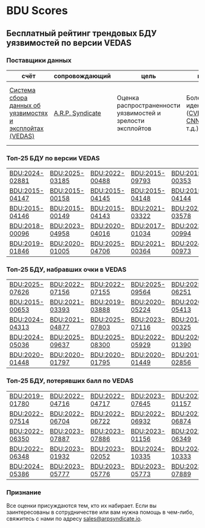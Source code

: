 
# BDU Scores
## Бесплатный рейтинг трендовых БДУ уязвимостей по версии VEDAS

### Поставщики данных
| счёт | cопровождающий | цель | покрытие | определение | частота |
| ----- | ---------- | ------- | -------- | ----------- | --------- |
| [Система сбора данных об уязвимостях и эксплойтах (VEDAS)](https://vedas.arpsyndicate.io) | [A.R.P. Syndicate](https://www.arpsyndicate.io) | Оценка распространенности уязвимостей и зрелости эксплойтов | Более 150 идентификаторов ([CVE](https://github.com/ARPSyndicate/cve-scores), [EUVD](https://github.com/ARPSyndicate/euvd-scores), [CNNVD](https://github.com/ARPSyndicate/cnnvd-scores), [BDU](https://github.com/ARPSyndicate/bdu-scores) и т.д.) | Аналитические данные с открытым исходным кодом (OSINT), полученные от [Exploit Observer](https://www.exploit.observer) | 12-16 часов |



<h3>Топ-25 БДУ по версии VEDAS</h3>

<table>
  <tr>
    <td><a href='https://vedas.arpsyndicate.io/?vuln=BDU:2024-02881'>BDU:2024-02881</a></td>
    <td><a href='https://vedas.arpsyndicate.io/?vuln=BDU:2025-03185'>BDU:2025-03185</a></td>
    <td><a href='https://vedas.arpsyndicate.io/?vuln=BDU:2022-00488'>BDU:2022-00488</a></td>
    <td><a href='https://vedas.arpsyndicate.io/?vuln=BDU:2015-09793'>BDU:2015-09793</a></td>
    <td><a href='https://vedas.arpsyndicate.io/?vuln=BDU:2015-00353'>BDU:2015-00353</a></td>
  </tr>
  <tr>
    <td><a href='https://vedas.arpsyndicate.io/?vuln=BDU:2015-04147'>BDU:2015-04147</a></td>
    <td><a href='https://vedas.arpsyndicate.io/?vuln=BDU:2015-00158'>BDU:2015-00158</a></td>
    <td><a href='https://vedas.arpsyndicate.io/?vuln=BDU:2015-04145'>BDU:2015-04145</a></td>
    <td><a href='https://vedas.arpsyndicate.io/?vuln=BDU:2015-04148'>BDU:2015-04148</a></td>
    <td><a href='https://vedas.arpsyndicate.io/?vuln=BDU:2015-04144'>BDU:2015-04144</a></td>
  </tr>
  <tr>
    <td><a href='https://vedas.arpsyndicate.io/?vuln=BDU:2015-04146'>BDU:2015-04146</a></td>
    <td><a href='https://vedas.arpsyndicate.io/?vuln=BDU:2015-00149'>BDU:2015-00149</a></td>
    <td><a href='https://vedas.arpsyndicate.io/?vuln=BDU:2015-04143'>BDU:2015-04143</a></td>
    <td><a href='https://vedas.arpsyndicate.io/?vuln=BDU:2021-03322'>BDU:2021-03322</a></td>
    <td><a href='https://vedas.arpsyndicate.io/?vuln=BDU:2021-03578'>BDU:2021-03578</a></td>
  </tr>
  <tr>
    <td><a href='https://vedas.arpsyndicate.io/?vuln=BDU:2018-00096'>BDU:2018-00096</a></td>
    <td><a href='https://vedas.arpsyndicate.io/?vuln=BDU:2023-04958'>BDU:2023-04958</a></td>
    <td><a href='https://vedas.arpsyndicate.io/?vuln=BDU:2020-04016'>BDU:2020-04016</a></td>
    <td><a href='https://vedas.arpsyndicate.io/?vuln=BDU:2017-01034'>BDU:2017-01034</a></td>
    <td><a href='https://vedas.arpsyndicate.io/?vuln=BDU:2023-00994'>BDU:2023-00994</a></td>
  </tr>
  <tr>
    <td><a href='https://vedas.arpsyndicate.io/?vuln=BDU:2019-01846'>BDU:2019-01846</a></td>
    <td><a href='https://vedas.arpsyndicate.io/?vuln=BDU:2020-01005'>BDU:2020-01005</a></td>
    <td><a href='https://vedas.arpsyndicate.io/?vuln=BDU:2025-04706'>BDU:2025-04706</a></td>
    <td><a href='https://vedas.arpsyndicate.io/?vuln=BDU:2021-00364'>BDU:2021-00364</a></td>
    <td><a href='https://vedas.arpsyndicate.io/?vuln=BDU:2024-00973'>BDU:2024-00973</a></td>
  </tr>
</table>


<h3>Топ-25 БДУ, набравших очки в VEDAS</h3>

<table>
  <tr>
    <td><a href='https://vedas.arpsyndicate.io/?vuln=BDU:2025-07626'>BDU:2025-07626</a></td>
    <td><a href='https://vedas.arpsyndicate.io/?vuln=BDU:2022-07156'>BDU:2022-07156</a></td>
    <td><a href='https://vedas.arpsyndicate.io/?vuln=BDU:2022-07155'>BDU:2022-07155</a></td>
    <td><a href='https://vedas.arpsyndicate.io/?vuln=BDU:2025-09564'>BDU:2025-09564</a></td>
    <td><a href='https://vedas.arpsyndicate.io/?vuln=BDU:2025-06251'>BDU:2025-06251</a></td>
  </tr>
  <tr>
    <td><a href='https://vedas.arpsyndicate.io/?vuln=BDU:2015-00653'>BDU:2015-00653</a></td>
    <td><a href='https://vedas.arpsyndicate.io/?vuln=BDU:2021-03393'>BDU:2021-03393</a></td>
    <td><a href='https://vedas.arpsyndicate.io/?vuln=BDU:2019-03888'>BDU:2019-03888</a></td>
    <td><a href='https://vedas.arpsyndicate.io/?vuln=BDU:2020-05224'>BDU:2020-05224</a></td>
    <td><a href='https://vedas.arpsyndicate.io/?vuln=BDU:2020-05413'>BDU:2020-05413</a></td>
  </tr>
  <tr>
    <td><a href='https://vedas.arpsyndicate.io/?vuln=BDU:2024-04313'>BDU:2024-04313</a></td>
    <td><a href='https://vedas.arpsyndicate.io/?vuln=BDU:2021-04877'>BDU:2021-04877</a></td>
    <td><a href='https://vedas.arpsyndicate.io/?vuln=BDU:2025-07803'>BDU:2025-07803</a></td>
    <td><a href='https://vedas.arpsyndicate.io/?vuln=BDU:2023-07116'>BDU:2023-07116</a></td>
    <td><a href='https://vedas.arpsyndicate.io/?vuln=BDU:2014-00325'>BDU:2014-00325</a></td>
  </tr>
  <tr>
    <td><a href='https://vedas.arpsyndicate.io/?vuln=BDU:2024-05036'>BDU:2024-05036</a></td>
    <td><a href='https://vedas.arpsyndicate.io/?vuln=BDU:2025-09637'>BDU:2025-09637</a></td>
    <td><a href='https://vedas.arpsyndicate.io/?vuln=BDU:2025-08300'>BDU:2025-08300</a></td>
    <td><a href='https://vedas.arpsyndicate.io/?vuln=BDU:2022-05929'>BDU:2022-05929</a></td>
    <td><a href='https://vedas.arpsyndicate.io/?vuln=BDU:2020-01390'>BDU:2020-01390</a></td>
  </tr>
  <tr>
    <td><a href='https://vedas.arpsyndicate.io/?vuln=BDU:2020-01448'>BDU:2020-01448</a></td>
    <td><a href='https://vedas.arpsyndicate.io/?vuln=BDU:2020-01797'>BDU:2020-01797</a></td>
    <td><a href='https://vedas.arpsyndicate.io/?vuln=BDU:2020-01795'>BDU:2020-01795</a></td>
    <td><a href='https://vedas.arpsyndicate.io/?vuln=BDU:2020-01449'>BDU:2020-01449</a></td>
    <td><a href='https://vedas.arpsyndicate.io/?vuln=BDU:2019-02856'>BDU:2019-02856</a></td>
  </tr>
</table>


<h3>Топ-25 БДУ, потерявших балл по VEDAS</h3>

<table>
  <tr>
    <td><a href='https://vedas.arpsyndicate.io/?vuln=BDU:2019-01780'>BDU:2019-01780</a></td>
    <td><a href='https://vedas.arpsyndicate.io/?vuln=BDU:2022-04716'>BDU:2022-04716</a></td>
    <td><a href='https://vedas.arpsyndicate.io/?vuln=BDU:2022-04717'>BDU:2022-04717</a></td>
    <td><a href='https://vedas.arpsyndicate.io/?vuln=BDU:2023-07645'>BDU:2023-07645</a></td>
    <td><a href='https://vedas.arpsyndicate.io/?vuln=BDU:2023-01157'>BDU:2023-01157</a></td>
  </tr>
  <tr>
    <td><a href='https://vedas.arpsyndicate.io/?vuln=BDU:2022-07514'>BDU:2022-07514</a></td>
    <td><a href='https://vedas.arpsyndicate.io/?vuln=BDU:2022-06704'>BDU:2022-06704</a></td>
    <td><a href='https://vedas.arpsyndicate.io/?vuln=BDU:2022-06722'>BDU:2022-06722</a></td>
    <td><a href='https://vedas.arpsyndicate.io/?vuln=BDU:2022-06932'>BDU:2022-06932</a></td>
    <td><a href='https://vedas.arpsyndicate.io/?vuln=BDU:2022-06874'>BDU:2022-06874</a></td>
  </tr>
  <tr>
    <td><a href='https://vedas.arpsyndicate.io/?vuln=BDU:2022-06350'>BDU:2022-06350</a></td>
    <td><a href='https://vedas.arpsyndicate.io/?vuln=BDU:2023-07887'>BDU:2023-07887</a></td>
    <td><a href='https://vedas.arpsyndicate.io/?vuln=BDU:2023-07886'>BDU:2023-07886</a></td>
    <td><a href='https://vedas.arpsyndicate.io/?vuln=BDU:2023-01156'>BDU:2023-01156</a></td>
    <td><a href='https://vedas.arpsyndicate.io/?vuln=BDU:2022-06349'>BDU:2022-06349</a></td>
  </tr>
  <tr>
    <td><a href='https://vedas.arpsyndicate.io/?vuln=BDU:2022-06348'>BDU:2022-06348</a></td>
    <td><a href='https://vedas.arpsyndicate.io/?vuln=BDU:2023-01932'>BDU:2023-01932</a></td>
    <td><a href='https://vedas.arpsyndicate.io/?vuln=BDU:2023-02052'>BDU:2023-02052</a></td>
    <td><a href='https://vedas.arpsyndicate.io/?vuln=BDU:2024-10335'>BDU:2024-10335</a></td>
    <td><a href='https://vedas.arpsyndicate.io/?vuln=BDU:2024-10333'>BDU:2024-10333</a></td>
  </tr>
  <tr>
    <td><a href='https://vedas.arpsyndicate.io/?vuln=BDU:2024-05386'>BDU:2024-05386</a></td>
    <td><a href='https://vedas.arpsyndicate.io/?vuln=BDU:2023-05777'>BDU:2023-05777</a></td>
    <td><a href='https://vedas.arpsyndicate.io/?vuln=BDU:2023-05776'>BDU:2023-05776</a></td>
    <td><a href='https://vedas.arpsyndicate.io/?vuln=BDU:2023-05773'>BDU:2023-05773</a></td>
    <td><a href='https://vedas.arpsyndicate.io/?vuln=BDU:2023-07889'>BDU:2023-07889</a></td>
  </tr>
</table>


### Признание
Все оценки присуждаются тем, кто их набирает.
Если вы заинтересованы в сотрудничестве или вам нужна помощь в чем-либо, свяжитесь с нами по адресу [sales@arpsyndicate.io](mailto:sales@arpsyndicate.io).

